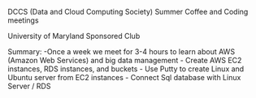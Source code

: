DCCS (Data and Cloud Computing Society) Summer Coffee and Coding meetings

University of Maryland Sponsored Club

Summary:
  -Once a week we meet for 3-4 hours to learn about AWS (Amazon Web Services) and big data management 
      - Create AWS EC2 instances, RDS instances, and buckets 
      - Use Putty to create Linux and Ubuntu server from EC2 instances
      - Connect Sql database with Linux Server / RDS
